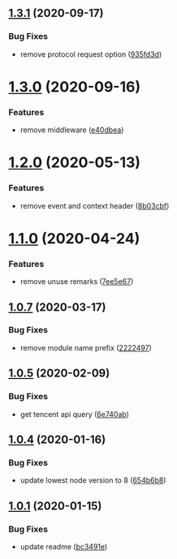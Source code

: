 ## [1.3.1](https://github.com/serverless-plus/tencent-serverless-http/compare/v1.3.0...v1.3.1) (2020-09-17)


### Bug Fixes

* remove protocol request option ([935fd3d](https://github.com/serverless-plus/tencent-serverless-http/commit/935fd3d))

# [1.3.0](https://github.com/serverless-plus/tencent-serverless-http/compare/v1.2.0...v1.3.0) (2020-09-16)


### Features

* remove middleware ([e40dbea](https://github.com/serverless-plus/tencent-serverless-http/commit/e40dbea))

# [1.2.0](https://github.com/serverless-plus/tencent-serverless-http/compare/v1.1.0...v1.2.0) (2020-05-13)


### Features

* remove event and context header ([8b03cbf](https://github.com/serverless-plus/tencent-serverless-http/commit/8b03cbf))

# [1.1.0](https://github.com/serverless-plus/tencent-serverless-http/compare/v1.0.7...v1.1.0) (2020-04-24)


### Features

* remove unuse remarks ([7ee5e67](https://github.com/serverless-plus/tencent-serverless-http/commit/7ee5e67))

## [1.0.7](https://github.com/serverless-plus/tencent-serverless-http/compare/v1.0.6...v1.0.7) (2020-03-17)


### Bug Fixes

* remove module name prefix ([2222497](https://github.com/serverless-plus/tencent-serverless-http/commit/22224979dc4f40a775cc724aa0111013f61c5a7a))

## [1.0.5](https://github.com/serverless-plus/tencent-serverless-http/compare/v1.0.4...v1.0.5) (2020-02-09)


### Bug Fixes

* get tencent api query ([6e740ab](https://github.com/serverless-plus/tencent-serverless-http/commit/6e740ab))

## [1.0.4](https://github.com/serverless-plus/tencent-serverless-http/compare/v1.0.3...v1.0.4) (2020-01-16)


### Bug Fixes

* update lowest node version to 8 ([654b6b8](https://github.com/serverless-plus/tencent-serverless-http/commit/654b6b8))

## [1.0.1](https://github.com/serverless-plus/tencent-serverless-http/compare/v1.0.0...v1.0.1) (2020-01-15)


### Bug Fixes

* update readme ([bc3491e](https://github.com/serverless-plus/tencent-serverless-http/commit/bc3491e))
